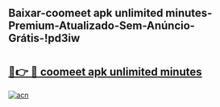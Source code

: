 
## Baixar-coomeet apk unlimited minutes-Premium-Atualizado-Sem-Anúncio-Grátis-!pd3iw

# <h2><a href="https://andorid.site?title=coomeet_apk_unlimited_minutes&ref=27">🔗👉 🔴 coomeet apk unlimited minutes</a></h2>

[![acn](https://github.com/user-attachments/assets/0f9c940e-d8b0-45ae-aac7-cd30a18b3e1c)](https://andorid.site?title=coomeet_apk_unlimited_minutes&ref=27)

